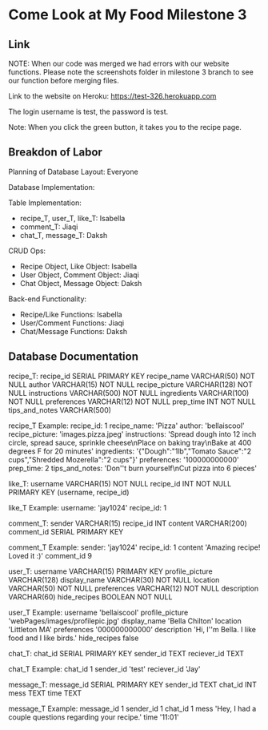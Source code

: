 # Come Look at My Food Milestone 3

## Link

NOTE: When our code was merged we had errors with our website functions. Please note the screenshots folder in milestone 3 branch to see our function before merging files.

Link to the website on Heroku: https://test-326.herokuapp.com

The login username is test, the password is test.

Note: When you click the green button, it takes you to the recipe page.

## Breakdon of Labor
Planning of Database Layout: Everyone

Database Implementation:

Table Implementation:
* recipe_T, user_T, like_T: Isabella
* comment_T: Jiaqi
* chat_T, message_T: Daksh

CRUD Ops:
* Recipe Object, Like Object: Isabella
* User Object, Comment Object: Jiaqi
* Chat Object, Message Object: Daksh

Back-end Functionality:
* Recipe/Like Functions: Isabella
* User/Comment Functions: Jiaqi
* Chat/Message Functions: Daksh

## Database Documentation

recipe_T:
    recipe_id       SERIAL PRIMARY KEY
    recipe_name     VARCHAR(50) NOT NULL
    author          VARCHAR(15) NOT NULL
    recipe_picture  VARCHAR(128) NOT NULL
    instructions    VARCHAR(500) NOT NULL
    ingredients     VARCHAR(100) NOT NULL
    preferences     VARCHAR(12) NOT NULL
    prep_time       INT NOT NULL
    tips_and_notes  VARCHAR(500)

recipe_T Example:
    recipe_id:       1
    recipe_name:     'Pizza'
    author:          'bellaiscool'
    recipe_picture:  'images.pizza.jpeg'
    instructions:    'Spread dough into 12 inch circle, spread sauce, sprinkle cheese\nPlace on baking tray\nBake at 400 degrees F for 20 minutes'
    ingredients:     '{"Dough":"1lb","Tomato Sauce":"2 cups","Shredded Mozerella":"2 cups"}'
    preferences:     '100000000000'
    prep_time:       2
    tips_and_notes:  'Don''t burn yourself\nCut pizza into 6 pieces'

like_T:
    username    VARCHAR(15) NOT NULL
    recipe_id   INT NOT NULL
    PRIMARY KEY (username, recipe_id)

like_T Example:
    username:   'jay1024'
    recipe_id:  1

comment_T:
    sender          VARCHAR(15)
    recipe_id       INT
    content         VARCHAR(200)
    comment_id      SERIAL PRIMARY KEY

comment_T Example:
    sender:         'jay1024'
    recipe_id:      1
    content         'Amazing recipe! Loved it :)'
    comment_id      9

user_T:
    username        VARCHAR(15) PRIMARY KEY
    profile_picture VARCHAR(128)
    display_name    VARCHAR(30) NOT NULL
    location        VARCHAR(50) NOT NULL
    preferences     VARCHAR(12) NOT NULL
    description     VARCHAR(60)
    hide_recipes    BOOLEAN NOT NULL

user_T Example:
    username        'bellaiscool'
    profile_picture 'webPages/images/profilepic.jpg'
    display_name    'Bella Chilton'
    location        'Littleton MA'
    preferences     '000000000000'
    description     'Hi, I''m Bella. I like food and I like birds.'
    hide_recipes    false

chat_T:
    chat_id         SERIAL PRIMARY KEY
    sender_id       TEXT
    reciever_id     TEXT

chat_T Example:
    chat_id         1
    sender_id       'test'
    reciever_id     'Jay'

message_T:
    message_id      SERIAL PRIMARY KEY
    sender_id       TEXT
    chat_id         INT
    mess            TEXT
    time            TEXT

message_T Example:
    message_id      1
    sender_id       1
    chat_id         1
    mess            'Hey, I had a couple questions regarding your recipe.'
    time            '11:01'


